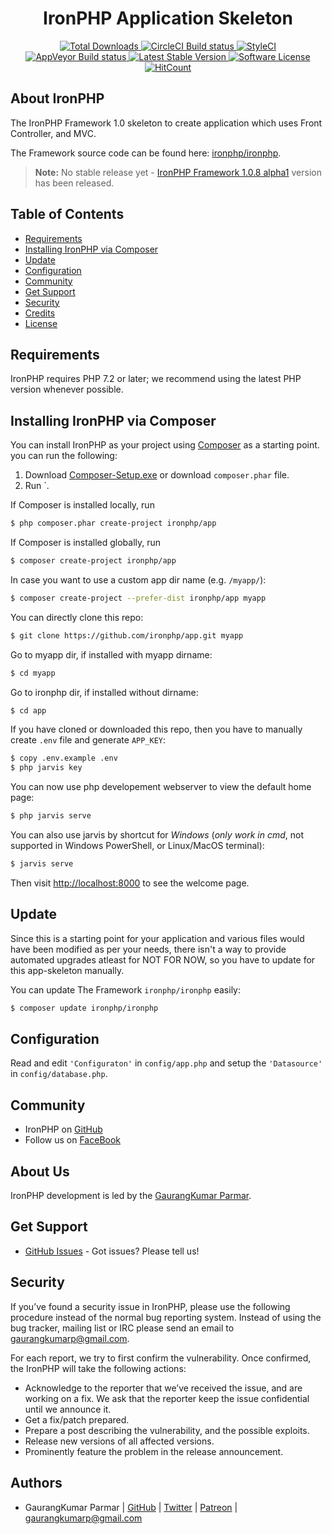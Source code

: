<h1 align="center">IronPHP Application Skeleton</h1>
<p align="center">
    <a href="https://packagist.org/packages/ironphp/app" target="_blank">
        <img alt="Total Downloads" src="https://poser.pugx.org/ironphp/app/d/total.svg">
    </a>
    <a href="https://circleci.com/gh/ironphp/app" target="_blank">
        <img alt="CircleCI Build status" src="https://circleci.com/gh/ironphp/app.svg?style=svg">
    </a>
    <a href="https://github.styleci.io/repos/159154661">
        <img src="https://github.styleci.io/repos/159154661/shield?branch=master" alt="StyleCI">
    </a>
    <a href="https://ci.appveyor.com/project/gaurangkumar/app" target="_blank">
        <img alt="AppVeyor Build status" src="https://ci.appveyor.com/api/projects/status/2dg847baixltt4p4?svg=true">
    </a>
    <a href="https://packagist.org/packages/ironphp/app" target="_blank">
        <img alt="Latest Stable Version" src="https://poser.pugx.org/ironphp/app/v/stable.svg">
    </a>
    <a href="https://opensource.org/licenses/MIT" target="_blank">
        <img alt="Software License" src="https://poser.pugx.org/ironphp/app/license.svg">
    </a>
    <a href="http://hits.dwyl.io/ironphp/ironphp/app" target="_blank">
        <img alt="HitCount" src="http://hits.dwyl.io/ironphp/ironphp/app.svg">
    </a>
</p>

## About IronPHP

The IronPHP Framework 1.0 skeleton to create application which
uses Front Controller, and MVC.

The Framework source code can be found here: [ironphp/ironphp](https://github.com/ironphp/ironphp).

> **Note:** No stable release yet - [IronPHP Framework 1.0.8 alpha1](https://github.com/ironphp/ironphp/releases/tag/1.0.8-alpha1) version has been released.

## Table of Contents

- [Requirements](#requirements)
- [Installing IronPHP via Composer](#installing-ironphp-via-composer)
- [Update](#update)
- [Configuration](#configuration)
- [Community](#community)
- [Get Support](#get-support)
- [Security](#security)
- [Credits](#credits)
- [License](#license)

## Requirements

IronPHP requires PHP 7.2 or later; we recommend using the latest PHP version whenever possible.

## Installing IronPHP via Composer

You can install IronPHP as your project using
[Composer](https://getcomposer.org)  as
a starting point. you can run the following:

1. Download [Composer-Setup.exe](https://getcomposer.org/Composer-Setup.exe) or download `composer.phar` file.
2. Run `.


If Composer is installed locally, run

``` bash
$ php composer.phar create-project ironphp/app
```

If Composer is installed globally, run

``` bash
$ composer create-project ironphp/app
```

In case you want to use a custom app dir name (e.g. `/myapp/`):

```bash
$ composer create-project --prefer-dist ironphp/app myapp
```

You can directly clone this repo:

```bash
$ git clone https://github.com/ironphp/app.git myapp
```

Go to myapp dir, if installed with myapp dirname:

```bash
$ cd myapp
```

Go to ironphp dir, if installed without dirname:

```bash
$ cd app
```

If you have cloned or downloaded this repo, then you have to manually create `.env` file and generate `APP_KEY`:

```bash
$ copy .env.example .env
$ php jarvis key
```

You can now use php developement webserver to view the default home page:

```bash
$ php jarvis serve
```

You can also use jarvis by shortcut for *Windows* (*only work in cmd*, not supported in Windows PowerShell, or Linux/MacOS terminal):

```bash
$ jarvis serve
```

Then visit [http://localhost:8000](http://localhost:8000) to see the welcome page.

## Update

Since this is a starting point for your application and various files
would have been modified as per your needs, there isn't a way to provide
automated upgrades atleast for NOT FOR NOW, so you have to update for this app-skeleton manually.

You can update The Framework `ironphp/ironphp` easily:

``` bash
$ composer update ironphp/ironphp
```

## Configuration

Read and edit `'Configuraton'` in `config/app.php` and setup the `'Datasource'` in `config/database.php`.

## Community

* IronPHP on [GitHub][1]
* Follow us on [FaceBook][2]

## About Us

IronPHP development is led by the [GaurangKumar Parmar](https://twitter.com/gaurangkumarp).

## Get Support

* [GitHub Issues](https://github.com/ironphp/app/issues) - Got issues? Please tell us!

## Security

If you’ve found a security issue in IronPHP, please use the following procedure instead of the normal bug reporting system. Instead of using the bug tracker, mailing list or IRC please send an email to gaurangkumarp@gmail.com.

For each report, we try to first confirm the vulnerability. Once confirmed, the IronPHP will take the following actions:

- Acknowledge to the reporter that we’ve received the issue, and are working on a fix. We ask that the reporter keep the issue confidential until we announce it.
- Get a fix/patch prepared.
- Prepare a post describing the vulnerability, and the possible exploits.
- Release new versions of all affected versions.
- Prominently feature the problem in the release announcement.

## Authors

- GaurangKumar Parmar  | [GitHub](https://github.com/gaurangkumar)  | [Twitter](https://twitter.com/gaurangkumarp) | [Patreon](https://www.patreon.com/gaurangkumar) | <gaurangkumarp@gmail.com>

[1]: https://github.com/ironphp
[2]: https://www.facebook.com/IronPHP-Framwork-325690624644002
